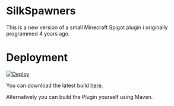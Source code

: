 # SilkSpawners

This is a new version of a small Minecraft Spigot plugin i originally programmed 4 years ago.


# Deployment

[![Deploy](https://github.com/CorneliusMa/SilkSpawners_v2/actions/workflows/deploy.yml/badge.svg)](https://github.com/CorneliusMa/SilkSpawners_v2/actions/workflows/deploy.yml)

You can download the latest build [here](https://storage.googleapis.com/silkspawners/SilkSpawners_v2.jar).

Alternatively you can build the Plugin yourself using Maven.




